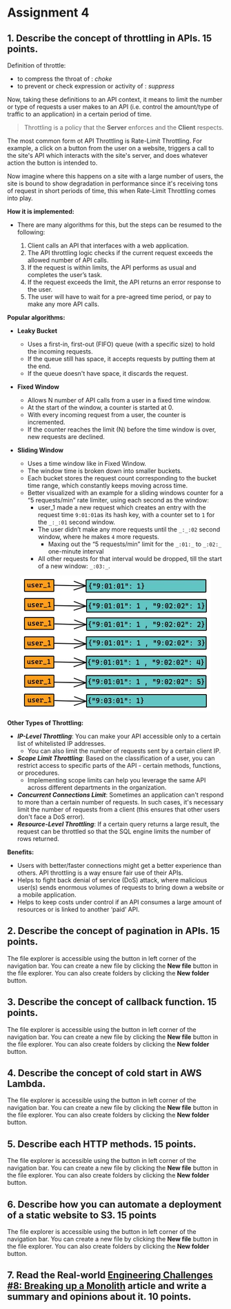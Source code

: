 # Assignment 4

## 1. Describe the concept of throttling in APIs. 15 points.

Definition of throttle:
- to compress the throat of : _choke_
- to prevent or check expression or activity of : _suppress_

Now, taking these definitions to an API context, it means to limit the number or type of requests a user makes to an API (i.e. control the amount/type of traffic to an application) in a certain period of time. 

 >Throttling is a policy that the **Server** enforces and the **Client** respects.

The most common form ot API Throttling is Rate-Limit Throttling. For example, a click on a button from the user on a website, triggers a call to the site's API which interacts with the site's server, and does whatever action the button is intended to.

Now imagine where this happens on a site with a large number of users, the site is bound to show degradation in performance since it's receiving tons of request in short periods of time, this when Rate-Limit Throttling comes into play.

**How it is implemented:**
- There are many algorithms for this, but the steps can be resumed to the following:

	1.  Client calls an API that interfaces with a web application.
	2. The API throttling logic checks if the current request exceeds the allowed number of API calls.
	3. If the request is within limits, the API performs as usual and completes the user’s task.
	4. If the request exceeds the limit, the API returns an error response to the user.
	5. The user will have to wait for a pre-agreed time period, or pay to make any more API calls.

**Popular algorithms:** 
- **Leaky Bucket**
	- Uses a first-in, first-out (FIFO) queue (with a specific size) to hold the incoming requests.
	- If the queue still has space, it accepts requests by putting them at the end.
	- If the queue doesn't have space, it discards the request.

- **Fixed Window**
	- Allows N number of API calls from a user in a fixed time window.
	- At the start of the window, a counter is started at 0.
	- With every incoming request from a user, the counter is incremented.
	- If the counter reaches the limit (N) before the time window is over, new requests are declined.

- **Sliding Window**
	- Uses a time window like in Fixed Window.
	- The window time is broken down into smaller buckets.
	- Each bucket stores the request count corresponding to the bucket time range,  which constantly keeps moving across time.
	- Better visualized with an example for a sliding windows counter for a “5 requests/min” rate limiter, using each second as the window:
		- user_1 made a new request which creates an entry with the request time `9:01:01`as its hash key, with a counter set to `1`  for the `_:_:01` second window.
		- The user didn’t make any more requests until the `_:_:02` second window, where he makes `4` more requests.
			- Maxing out the “5 requests/min” limit for the `_:01:_` to `_:02:_` one-minute interval
		- All other requests for that interval would be dropped, till the start of a new window: `_:03:_`.

<p align="center">
  <img src="https://github.com/Liz2310/CLOUD-COMPUTING/blob/main/Assignments/Assignment4/images/sv.jpeg">
</p>

**Other Types of Throttling:**
- ***IP-Level Throttling***: You can make your API accessible only to a certain list of whitelisted IP addresses. 
	- You can also limit the number of requests sent by a certain client IP.
- ***Scope Limit Throttling***: Based on the classification of a user, you can restrict access to specific parts of the API - certain methods, functions, or procedures. 		
	-  Implementing scope limits can help you leverage the same API across different departments in the organization.
-   ***Concurrent Connections Limit***: Sometimes an application can't respond to more than a certain number of requests. In such cases, it's necessary limit the number of requests from a client (this ensures that other users don't face a DoS error). 
-   ***Resource-Level Throttling***: If a certain query returns a large result, the request can be throttled so that the SQL engine limits the number of rows returned.

**Benefits:**
- Users with better/faster connections might get a better experience than others. API throttling is a way ensure fair use of their APIs.
- Helps to fight back denial of service (DoS) attack, where malicious user(s) sends enormous volumes of requests to bring down a website or a mobile application.
- Helps to keep costs under control if an API consumes a large amount of resources or is linked to another ‘paid’ API.

## 2. Describe the concept of pagination in APIs. 15 points.

The file explorer is accessible using the button in left corner of the navigation bar. You can create a new file by clicking the **New file** button in the file explorer. You can also create folders by clicking the **New folder** button.

## 3. Describe the concept of callback function. 15 points.


The file explorer is accessible using the button in left corner of the navigation bar. You can create a new file by clicking the **New file** button in the file explorer. You can also create folders by clicking the **New folder** button.

## 4. Describe the concept of cold start in AWS Lambda. 

The file explorer is accessible using the button in left corner of the navigation bar. You can create a new file by clicking the **New file** button in the file explorer. You can also create folders by clicking the **New folder** button.

## 5. Describe each HTTP methods. 15 points.

The file explorer is accessible using the button in left corner of the navigation bar. You can create a new file by clicking the **New file** button in the file explorer. You can also create folders by clicking the **New folder** button.

## 6. Describe how you can automate a deployment of a static website to S3. 15 points

The file explorer is accessible using the button in left corner of the navigation bar. You can create a new file by clicking the **New file** button in the file explorer. You can also create folders by clicking the **New folder** button.

## 7. Read the Real-world [Engineering Challenges #8: Breaking up a Monolith](https://newsletter.pragmaticengineer.com/p/real-world-eng-8) article and write a summary and opinions about it. 10 points.
